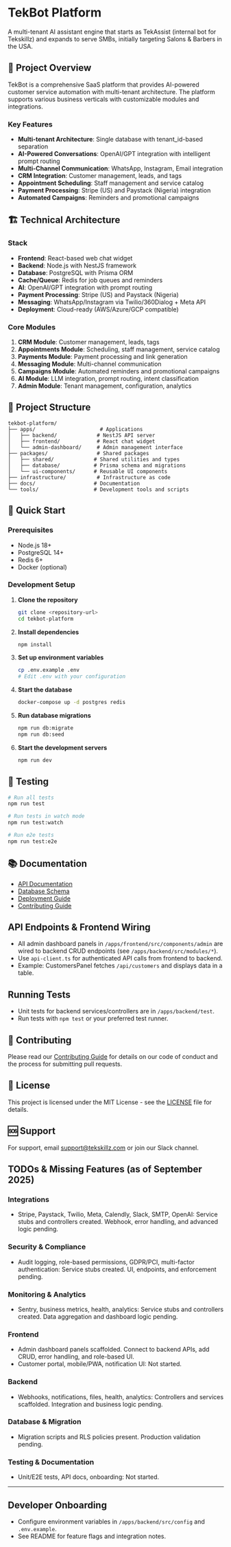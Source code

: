 # TekBot Platform

A multi-tenant AI assistant engine that starts as TekAssist (internal bot for Tekskillz) and expands to serve SMBs, initially targeting Salons & Barbers in the USA.

## 🚀 Project Overview

TekBot is a comprehensive SaaS platform that provides AI-powered customer service automation with multi-tenant architecture. The platform supports various business verticals with customizable modules and integrations.

### Key Features
- **Multi-tenant Architecture**: Single database with tenant_id-based separation
- **AI-Powered Conversations**: OpenAI/GPT integration with intelligent prompt routing
- **Multi-Channel Communication**: WhatsApp, Instagram, Email integration
- **CRM Integration**: Customer management, leads, and tags
- **Appointment Scheduling**: Staff management and service catalog
- **Payment Processing**: Stripe (US) and Paystack (Nigeria) integration
- **Automated Campaigns**: Reminders and promotional campaigns

## 🏗️ Technical Architecture

### Stack
- **Frontend**: React-based web chat widget
- **Backend**: Node.js with NestJS framework
- **Database**: PostgreSQL with Prisma ORM
- **Cache/Queue**: Redis for job queues and reminders
- **AI**: OpenAI/GPT integration with prompt routing
- **Payment Processing**: Stripe (US) and Paystack (Nigeria)
- **Messaging**: WhatsApp/Instagram via Twilio/360Dialog + Meta API
- **Deployment**: Cloud-ready (AWS/Azure/GCP compatible)

### Core Modules
1. **CRM Module**: Customer management, leads, tags
2. **Appointments Module**: Scheduling, staff management, service catalog
3. **Payments Module**: Payment processing and link generation
4. **Messaging Module**: Multi-channel communication
5. **Campaigns Module**: Automated reminders and promotional campaigns
6. **AI Module**: LLM integration, prompt routing, intent classification
7. **Admin Module**: Tenant management, configuration, analytics

## 📁 Project Structure

```
tekbot-platform/
├── apps/                     # Applications
│   ├── backend/             # NestJS API server
│   ├── frontend/            # React chat widget
│   └── admin-dashboard/     # Admin management interface
├── packages/                # Shared packages
│   ├── shared/             # Shared utilities and types
│   ├── database/           # Prisma schema and migrations
│   └── ui-components/      # Reusable UI components
├── infrastructure/          # Infrastructure as code
├── docs/                   # Documentation
└── tools/                  # Development tools and scripts
```

## 🚀 Quick Start

### Prerequisites
- Node.js 18+
- PostgreSQL 14+
- Redis 6+
- Docker (optional)

### Development Setup

1. **Clone the repository**
   ```bash
   git clone <repository-url>
   cd tekbot-platform
   ```

2. **Install dependencies**
   ```bash
   npm install
   ```

3. **Set up environment variables**
   ```bash
   cp .env.example .env
   # Edit .env with your configuration
   ```

4. **Start the database**
   ```bash
   docker-compose up -d postgres redis
   ```

5. **Run database migrations**
   ```bash
   npm run db:migrate
   npm run db:seed
   ```

6. **Start the development servers**
   ```bash
   npm run dev
   ```

## 🧪 Testing

```bash
# Run all tests
npm run test

# Run tests in watch mode
npm run test:watch

# Run e2e tests
npm run test:e2e
```

## 📚 Documentation

- [API Documentation](./docs/api/README.md)
- [Database Schema](./docs/database/README.md)
- [Deployment Guide](./docs/deployment/README.md)
- [Contributing Guide](./docs/CONTRIBUTING.md)

## API Endpoints & Frontend Wiring

- All admin dashboard panels in `/apps/frontend/src/components/admin` are wired to backend CRUD endpoints (see `/apps/backend/src/modules/*`).
- Use `api-client.ts` for authenticated API calls from frontend to backend.
- Example: CustomersPanel fetches `/api/customers` and displays data in a table.

## Running Tests

- Unit tests for backend services/controllers are in `/apps/backend/test`.
- Run tests with `npm test` or your preferred test runner.

## 🤝 Contributing

Please read our [Contributing Guide](./docs/CONTRIBUTING.md) for details on our code of conduct and the process for submitting pull requests.

## 📄 License

This project is licensed under the MIT License - see the [LICENSE](LICENSE) file for details.

## 🆘 Support

For support, email support@tekskillz.com or join our Slack channel.

## TODOs & Missing Features (as of September 2025)

### Integrations
- Stripe, Paystack, Twilio, Meta, Calendly, Slack, SMTP, OpenAI: Service stubs and controllers created. Webhook, error handling, and advanced logic pending.

### Security & Compliance
- Audit logging, role-based permissions, GDPR/PCI, multi-factor authentication: Service stubs created. UI, endpoints, and enforcement pending.

### Monitoring & Analytics
- Sentry, business metrics, health, analytics: Service stubs and controllers created. Data aggregation and dashboard logic pending.

### Frontend
- Admin dashboard panels scaffolded. Connect to backend APIs, add CRUD, error handling, and role-based UI.
- Customer portal, mobile/PWA, notification UI: Not started.

### Backend
- Webhooks, notifications, files, health, analytics: Controllers and services scaffolded. Integration and business logic pending.

### Database & Migration
- Migration scripts and RLS policies present. Production validation pending.

### Testing & Documentation
- Unit/E2E tests, API docs, onboarding: Not started.

---

## Developer Onboarding
- Configure environment variables in `/apps/backend/src/config` and `.env.example`.
- See README for feature flags and integration notes.